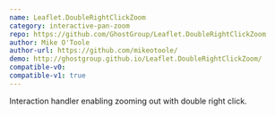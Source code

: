 ```yaml
---
name: Leaflet.DoubleRightClickZoom
category: interactive-pan-zoom
repo: https://github.com/GhostGroup/Leaflet.DoubleRightClickZoom
author: Mike O'Toole
author-url: https://github.com/mikeotoole/
demo: http://ghostgroup.github.io/Leaflet.DoubleRightClickZoom/
compatible-v0:
compatible-v1: true
---
```


Interaction handler enabling zooming out with double right click.
